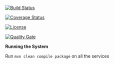 
[![Build Status](https://travis-ci.org/stackroute/boeing-wave4-knowledgehub.svg?branch=master)](https://travis-ci.org/stackroute/boeing-wave4-knowledgehub)

[![Coverage Status](https://coveralls.io/repos/github/stackroute/boeing-wave4-knowledgehub/badge.svg?branch=master)](https://coveralls.io/github/stackroute/boeing-wave4-knowledgehub?branch=master)

[![License](https://img.shields.io/badge/License-Apache%202.0-blue.svg)](https://opensource.org/licenses/Apache-2.0)

[![Quality Gate](https://sonarcloud.io/api/badges/gate?key=stackroute_boeing-wave4-knowledgehub)](https://sonarcloud.io/dashboard/index/stackroute_boeing-wave4-knowledgehub)

****Running the System****

Run ```mvn clean compile package``` on all the services
